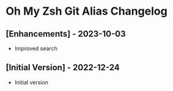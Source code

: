 # Oh My Zsh Git Alias Changelog

## [Enhancements] - 2023-10-03

- Improved search

## [Initial Version] - 2022-12-24
 - Initial version 